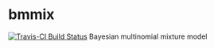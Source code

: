 # bmmix      
[![Travis-CI Build Status](https://travis-ci.org/thibautjombart/bmmix.png?branch=master)](https://travis-ci.org/thibautjombart/bmmix)
Bayesian multinomial mixture model
